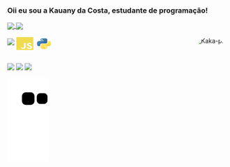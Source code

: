 ### Oii eu sou a Kauany da Costa, estudante de programação!

<a href="https://github.com/KauanyCosta/github-readme-stats">
  <img align="center" src="https://github-readme-stats.vercel.app/api?username=KauanyCosta&show_icons=true&theme=radical&count_private=true" />
</a>
<a href="https://github.com/KauanyCosta/convoychat">
  <img align="center" src="https://github-readme-stats.vercel.app/api/top-langs/?username=KauanyCosta&layout=compact&theme=radical" />
</a>

<div style="display: inline_block"><br>
  <img align="center alt="Kaka-Java height="30 width="40" src="https://cdn.jsdelivr.net/gh/devicons/devicon/icons/java/java-original.svg" />
    <img align="center" alt="Kaka-Js" height="30" width="40" src="https://raw.githubusercontent.com/devicons/devicon/master/icons/javascript/javascript-plain.svg">
    <img align="center" alt="Kaka-Python" height="30" width="40" src="https://raw.githubusercontent.com/devicons/devicon/master/icons/python/python-original.svg">
  <img align="right" alt="Kaka-pic" height="150" style="border-radius:50px;" src="https://cdn.picrew.me/shareImg/org/202304/707090_ZN4tjfM5.png">
</div>

##

<div> 
  <a href="https://www.instagram.com/kauanexis/" target="_blank"><img src="https://img.shields.io/badge/-Instagram-%23E4405F?style=for-the-badge&logo=instagram&logoColor=white" target="_blank"></a>
  <a href = "mailto:kauanydacostta@gmail.com"><img src="https://img.shields.io/badge/-Gmail-%23333?style=for-the-badge&logo=gmail&logoColor=white" target="_blank"></a>
  <a href="https://www.linkedin.com/in/kauanydacosta/" target="_blank"><img src="https://img.shields.io/badge/-LinkedIn-%230077B5?style=for-the-badge&logo=linkedin&logoColor=white" target="_blank"></a> 
  
![Snake animation](https://github.com/kauanycosta/kauanycosta/blob/output/github-contribution-grid-snake.svg)

<!--

![Kauany's GitHub stats](https://github-readme-stats.vercel.app/api?username=KauanyCosta&show_icons=true&theme=radical&count_private=true)

[![Top Langs](https://github-readme-stats.vercel.app/api/top-langs/?username=KauanyCosta&layout=compact&theme=radical)](https://github.com/KauanyCosta/github-readme-stats&theme=radical)

- 🔭 I’m currently working on ...
- 🌱 I’m currently learning ...
- 👯 I’m looking to collaborate on ...
- 🤔 I’m looking for help with ...
- 💬 Ask me about ...
- 📫 How to reach me: ...
- 😄 Pronouns: ...
- ⚡ Fun fact: ...
-->
